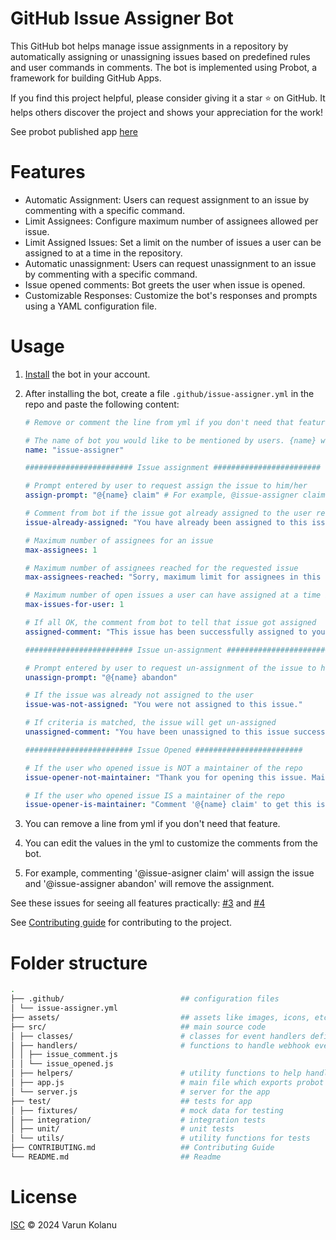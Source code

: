 # GitHub Issue Assigner Bot

[contributing]: /docs/CONTRIBUTING.md

This GitHub bot helps manage issue assignments in a repository by automatically assigning or unassigning issues based on predefined rules and user commands in comments. The bot is implemented using Probot, a framework for building GitHub Apps.

If you find this project helpful, please consider giving it a star ⭐ on GitHub. It helps others discover the project and shows your appreciation for the work!

See probot published app [here](https://probot.github.io/apps/issue-assigner/)

# Features

- Automatic Assignment: Users can request assignment to an issue by commenting with a specific command.
- Limit Assignees: Configure maximum number of assignees allowed per issue.
- Limit Assigned Issues: Set a limit on the number of issues a user can be assigned to at a time in the repository.
- Automatic unassignment: Users can request unassignment to an issue by commenting with a specific command.
- Issue opened comments: Bot greets the user when issue is opened.
- Customizable Responses: Customize the bot's responses and prompts using a YAML configuration file.

# Usage

1. [Install](https://github.com/apps/issue-assigner/installations/new) the bot in your account.
2. After installing the bot, create a file `.github/issue-assigner.yml` in the repo and paste the following content:

   ```yml
   # Remove or comment the line from yml if you don't need that feature

   # The name of bot you would like to be mentioned by users. {name} will be replaced by the below name
   name: "issue-assigner"

   ######################## Issue assignment ########################

   # Prompt entered by user to request assign the issue to him/her
   assign-prompt: "@{name} claim" # For example, @issue-assigner claim

   # Comment from bot if the issue got already assigned to the user requesting
   issue-already-assigned: "You have already been assigned to this issue."

   # Maximum number of assignees for an issue
   max-assignees: 1

   # Maximum number of assignees reached for the requested issue
   max-assignees-reached: "Sorry, maximum limit for assignees in this issue has reached. Please check other issues or contact a maintainer."

   # Maximum number of open issues a user can have assigned at a time in the repo
   max-issues-for-user: 1

   # If all OK, the comment from bot to tell that issue got assigned
   assigned-comment: "This issue has been successfully assigned to you! 🚀"

   ######################## Issue un-assignment ########################

   # Prompt entered by user to request un-assignment of the issue to him/her
   unassign-prompt: "@{name} abandon"

   # If the issue was already not assigned to the user
   issue-was-not-assigned: "You were not assigned to this issue."

   # If criteria is matched, the issue will get un-assigned
   unassigned-comment: "You have been unassigned to this issue successfully."

   ######################## Issue Opened ########################

   # If the user who opened issue is NOT a maintainer of the repo
   issue-opener-not-maintainer: "Thank you for opening this issue. Maintainers will check and approve if seems to be useful."

   # If the user who opened issue IS a maintainer of the repo
   issue-opener-is-maintainer: "Comment '@{name} claim' to get this issue assigned or '@{name} abandon' to get this issue unassigned."
   ```

3. You can remove a line from yml if you don't need that feature.
4. You can edit the values in the yml to customize the comments from the bot.
5. For example, commenting '@issue-asigner claim' will assign the issue and '@issue-assigner abandon' will remove the assignment.

See these issues for seeing all features practically: [#3](https://github.com/Varun-Kolanu/issue-assigner/issues/3) and [#4](https://github.com/Varun-Kolanu/issue-assigner/issues/4)

See [Contributing guide][contributing] for contributing to the project.

# Folder structure

```bash
.
├── .github/                          ## configuration files
│ └── issue-assigner.yml
├── assets/                           ## assets like images, icons, etc
├── src/                              ## main source code
│ ├── classes/                        # classes for event handlers defined
│ ├── handlers/                       # functions to handle webhook events from github
│ │ ├── issue_comment.js
│ │ └── issue_opened.js
│ ├── helpers/                        # utility functions to help handlers
│ ├── app.js                          # main file which exports probot app
│ └── server.js                       # server for the app
├── test/                             ## tests for app
│ ├── fixtures/                       # mock data for testing
│ ├── integration/                    # integration tests
│ ├── unit/                           # unit tests
│ └── utils/                          # utility functions for tests
├── CONTRIBUTING.md                   ## Contributing Guide
└── README.md                         ## Readme
```

# License

[ISC](https://github.com/Varun-Kolanu/issue-assigner/blob/main/LICENSE) © 2024 Varun Kolanu
